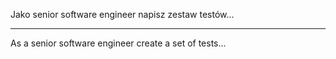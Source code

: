 Jako senior software engineer napisz zestaw testów…

---

As a senior software engineer create a set of tests...